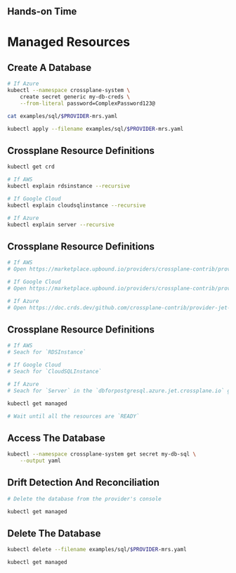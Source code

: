 <!-- .slide: data-background="../img/background/hands-on.jpg" -->
## Hands-on Time

# Managed Resources


## Create A Database

```bash
# If Azure
kubectl --namespace crossplane-system \
    create secret generic my-db-creds \
    --from-literal password=ComplexPassword123@

cat examples/sql/$PROVIDER-mrs.yaml

kubectl apply --filename examples/sql/$PROVIDER-mrs.yaml
```


## Crossplane Resource Definitions

```bash
kubectl get crd

# If AWS
kubectl explain rdsinstance --recursive

# If Google Cloud
kubectl explain cloudsqlinstance --recursive

# If Azure
kubectl explain server --recursive
```


## Crossplane Resource Definitions

```bash
# If AWS
# Open https://marketplace.upbound.io/providers/crossplane-contrib/provider-aws

# If Google Cloud
# Open https://marketplace.upbound.io/providers/crossplane-contrib/provider-gcp

# If Azure
# Open https://doc.crds.dev/github.com/crossplane-contrib/provider-jet-azure
```


## Crossplane Resource Definitions

```bash
# If AWS
# Seach for `RDSInstance`

# If Google Cloud
# Seach for `CloudSQLInstance`

# If Azure
# Seach for `Server` in the `dbforpostgresql.azure.jet.crossplane.io` group

kubectl get managed

# Wait until all the resources are `READY`
```


## Access The Database

```bash
kubectl --namespace crossplane-system get secret my-db-sql \
    --output yaml
```


## Drift Detection And Reconciliation

```bash
# Delete the database from the provider's console

kubectl get managed 
```


## Delete The Database

```bash
kubectl delete --filename examples/sql/$PROVIDER-mrs.yaml

kubectl get managed 
```
